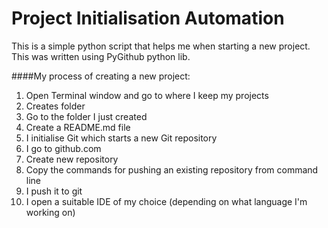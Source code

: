 # Project Initialisation Automation
This is a simple python script that helps me when starting a new project. This was written using PyGithub python lib.

####My process of creating a new project:
1. Open Terminal window and go to where I keep my projects
2. Creates folder
3. Go to the folder I just created
4. Create a README.md file
5. I initialise Git which starts a new Git repository
6. I go to github.com
7. Create new repository
8. Copy the commands for pushing an existing repository from command line
9. I push it to git
10. I open a suitable IDE of my choice (depending on what language I'm working on)